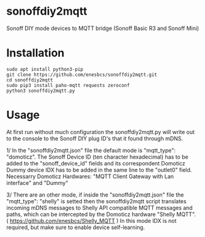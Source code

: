# sonoffdiy2mqtt
Sonoff DIY mode devices to MQTT bridge
(Sonoff Basic R3 and Sonoff Mini)

# Installation
```
sudo apt install python3-pip 
git clone https://github.com/enesbcs/sonoffdiy2mqtt.git
cd sonoffdiy2mqtt
sudo pip3 install paho-mqtt requests zeroconf
python3 sonoffdiy2mqtt.py
```
# Usage
At first run without much configuration the sonoffdiy2mqtt.py will write out to the console to the Sonoff DIY plug ID's that it found through mDNS.

1/
In the "sonoffdiy2mqtt.json" file the default mode is "mqtt_type": "domoticz".
The Sonoff Device ID (ten character hexadecimal) has to be added to the "sonoff_device_id" fields and its correspondent Domoticz Dummy device IDX has to be added in the same line to the "outlet0" field.
Necessarry Domoticz Hardwares: "MQTT Client Gateway with Lan interface" and "Dummy"

3/
There are an other mode, if inside the "sonoffdiy2mqtt.json" file the "mqtt_type": "shelly" is setted then the sonoffdiy2mqtt script translates incoming mDNS messages to Shelly API compatible MQTT messages and paths, which can be intercepted by the Domoticz hardware "Shelly MQTT". ( https://github.com/enesbcs/Shelly_MQTT ) 
In this mode IDX is not required, but make sure to enable device self-learning.
